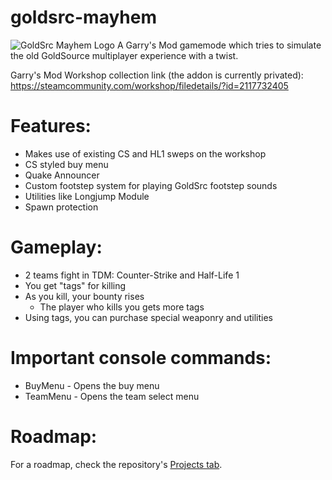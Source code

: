 # goldsrc-mayhem
![GoldSrc Mayhem Logo](https://cdn.discordapp.com/attachments/469453201700028416/719194178373812294/logo.png)
A Garry's Mod gamemode which tries to simulate the old GoldSource multiplayer experience with a twist.

Garry's Mod Workshop collection link (the addon is currently privated):
https://steamcommunity.com/workshop/filedetails/?id=2117732405

# Features:
- Makes use of existing CS and HL1 sweps on the workshop
- CS styled buy menu
- Quake Announcer
- Custom footstep system for playing GoldSrc footstep sounds
- Utilities like Longjump Module
- Spawn protection

# Gameplay:
- 2 teams fight in TDM: Counter-Strike and Half-Life 1
- You get "tags" for killing
- As you kill, your bounty rises
    - The player who kills you gets more tags
- Using tags, you can purchase special weaponry and utilities

# Important console commands:
- BuyMenu - Opens the buy menu
- TeamMenu - Opens the team select menu

# Roadmap:
For a roadmap, check the repository's [Projects tab](https://github.com/HUNcamper/goldsrc-mayhem/projects/1).
